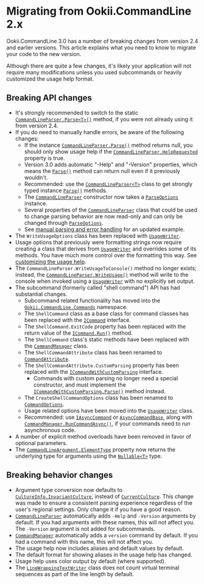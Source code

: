 # Migrating from Ookii.CommandLine 2.x

Ookii.CommandLine 3.0 has a number of breaking changes from version 2.4 and earlier versions. This
article explains what you need to know to migrate your code to the new version.

Although there are quite a few changes, it's likely your application will not require many
modifications unless you used subcommands or heavily customized the usage help format.

## Breaking API changes

- It's strongly recommended to switch to the static [`CommandLineParser.Parse<T>()`][] method, if you
  were not already using it from version 2.4.
- If you do need to manually handle errors, be aware of the following changes:
  - If the instance [`CommandLineParser.Parse()`][CommandLineParser.Parse()_2] method returns null, you should only show usage help
    if the [`CommandLineParser.HelpRequested`][] property is true.
  - Version 3.0 adds automatic "-Help" and "-Version" properties, which means the [`Parse()`][Parse()_6] method
    can return null even if it previously wouldn't.
  - Recommended: use the [`CommandLineParser<T>`][] class to get strongly typed instance [`Parse()`][Parse()_5]
    methods.
  - The [`CommandLineParser`][] constructor now takes a [`ParseOptions`][] instance.
  - Several properties of the [`CommandLineParser`][] class that could be used to change parsing behavior
    are now read-only and can only be changed through [`ParseOptions`][].
  - See [manual parsing and error handling](ParsingArguments.md#manual-parsing-and-error-handling)
    for an updated example.
- The `WriteUsageOptions` class has been replaced with [`UsageWriter`][].
- Usage options that previously were formatting strings now require creating a class that derives
  from [`UsageWriter`][] and overrides some of its methods. You have much more control over the
  formatting this way. See [customizing the usage help](UsageHelp.md#customizing-the-usage-help).
- The `CommandLineParser.WriteUsageToConsole()` method no longer exists; instead, the
  [`CommandLineParser.WriteUsage()`][] method will write to the console when invoked using a
  [`UsageWriter`][] with no explicitly set output.
- The subcommand (formerly called "shell command") API has had substantial changes.
  - Subcommand related functionality has moved into the [`Ookii.CommandLine.Commands`][] namespace.
  - The `ShellCommand` class as a base class for command classes has been replaced with the
    [`ICommand`][] interface.
  - The `ShellCommand.ExitCode` property has been replaced with the return value of the
    [`ICommand.Run()`][] method.
  - The `ShellCommand` class's static methods have been replaced with the [`CommandManager`][] class.
  - The `ShellCommandAttribute` class has been renamed to [`CommandAttribute`][].
  - The `ShellCommandAttribute.CustomParsing` property has been replaced with the
    [`ICommandWithCustomParsing`][] interface.
    - Commands with custom parsing no longer need a special constructor, and must implement the
      [`ICommandWithCustomParsing.Parse()`][] method instead.
  - The `CreateShellCommandOptions` class has been renamed to [`CommandOptions`][].
  - Usage related options have been moved into the [`UsageWriter`][] class.
  - Recommended: use [`IAsyncCommand`][] or [`AsyncCommandBase`][], along with
    [`CommandManager.RunCommandAsync()`][], if your commands need to run asynchronous code.
- A number of explicit method overloads have been removed in favor of optional parameters.
- The [`CommandLineArgument.ElementType`][] property now returns the underlying type for arguments
  using the [`Nullable<T>`][] type.

## Breaking behavior changes

- Argument type conversion now defaults to [`CultureInfo.InvariantCulture`][], instead of
  [`CurrentCulture`][]. This change was made to ensure a consistent parsing experience regardless of the
  user's regional settings. Only change it if you have a good reason.
- [`CommandLineParser`][] automatically adds `-Help` and `-Version` arguments by default. If you had
  arguments with these names, this will not affect you. The `-Version` argument is not added for
  subcommands.
- [`CommandManager`][] automatically adds a `version` command by default. If you had a command with
  this name, this will not affect you.
- The usage help now includes aliases and default values by default.
- The default format for showing aliases in the usage help has changed.
- Usage help uses color output by default (where supported).
- The [`LineWrappingTextWriter`][] class does not count virtual terminal sequences as part of the
  line length by default.

[`AsyncCommandBase`]: https://www.ookii.org/docs/commandline-3.0-preview/html/T_Ookii_CommandLine_Commands_AsyncCommandBase.htm
[`CommandAttribute`]: https://www.ookii.org/docs/commandline-3.0-preview/html/T_Ookii_CommandLine_Commands_CommandAttribute.htm
[`CommandLineArgument.ElementType`]: https://www.ookii.org/docs/commandline-3.0-preview/html/P_Ookii_CommandLine_CommandLineArgument_ElementType.htm
[`CommandLineParser.HelpRequested`]: https://www.ookii.org/docs/commandline-3.0-preview/html/P_Ookii_CommandLine_CommandLineParser_HelpRequested.htm
[`CommandLineParser.Parse<T>()`]: https://www.ookii.org/docs/commandline-3.0-preview/html/M_Ookii_CommandLine_CommandLineParser_Parse__1.htm
[`CommandLineParser.WriteUsage()`]: https://www.ookii.org/docs/commandline-3.0-preview/html/M_Ookii_CommandLine_CommandLineParser_WriteUsage.htm
[`CommandLineParser`]: https://www.ookii.org/docs/commandline-3.0-preview/html/T_Ookii_CommandLine_CommandLineParser.htm
[`CommandLineParser<T>`]: https://www.ookii.org/docs/commandline-3.0-preview/html/T_Ookii_CommandLine_CommandLineParser_1.htm
[`CommandManager.RunCommandAsync()`]: https://www.ookii.org/docs/commandline-3.0-preview/html/Overload_Ookii_CommandLine_Commands_CommandManager_RunCommandAsync.htm
[`CommandManager`]: https://www.ookii.org/docs/commandline-3.0-preview/html/T_Ookii_CommandLine_Commands_CommandManager.htm
[`CommandOptions`]: https://www.ookii.org/docs/commandline-3.0-preview/html/T_Ookii_CommandLine_Commands_CommandOptions.htm
[`CultureInfo.InvariantCulture`]: https://learn.microsoft.com/dotnet/api/system.globalization.cultureinfo.invariantculture
[`CurrentCulture`]: https://learn.microsoft.com/dotnet/api/system.globalization.cultureinfo.currentculture
[`IAsyncCommand`]: https://www.ookii.org/docs/commandline-3.0-preview/html/T_Ookii_CommandLine_Commands_IAsyncCommand.htm
[`ICommand.Run()`]: https://www.ookii.org/docs/commandline-3.0-preview/html/M_Ookii_CommandLine_Commands_ICommand_Run.htm
[`ICommand`]: https://www.ookii.org/docs/commandline-3.0-preview/html/T_Ookii_CommandLine_Commands_ICommand.htm
[`ICommandWithCustomParsing.Parse()`]: https://www.ookii.org/docs/commandline-3.0-preview/html/M_Ookii_CommandLine_Commands_ICommandWithCustomParsing_Parse.htm
[`ICommandWithCustomParsing`]: https://www.ookii.org/docs/commandline-3.0-preview/html/T_Ookii_CommandLine_Commands_ICommandWithCustomParsing.htm
[`LineWrappingTextWriter`]: https://www.ookii.org/docs/commandline-3.0-preview/html/T_Ookii_CommandLine_LineWrappingTextWriter.htm
[`Nullable<T>`]: https://learn.microsoft.com/dotnet/api/system.nullable-1
[`Ookii.CommandLine.Commands`]: https://www.ookii.org/docs/commandline-3.0-preview/html/N_Ookii_CommandLine_Commands.htm
[`ParseOptions`]: https://www.ookii.org/docs/commandline-3.0-preview/html/T_Ookii_CommandLine_ParseOptions.htm
[`UsageWriter`]: https://www.ookii.org/docs/commandline-3.0-preview/html/T_Ookii_CommandLine_UsageWriter.htm
[CommandLineParser.Parse()_2]: https://www.ookii.org/docs/commandline-3.0-preview/html/Overload_Ookii_CommandLine_CommandLineParser_Parse.htm
[Parse()_5]: https://www.ookii.org/docs/commandline-3.0-preview/html/Overload_Ookii_CommandLine_CommandLineParser_1_Parse.htm
[Parse()_6]: https://www.ookii.org/docs/commandline-3.0-preview/html/Overload_Ookii_CommandLine_CommandLineParser_Parse.htm
